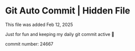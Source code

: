 # Git Auto Commit | Hidden File

This file was added Feb 12, 2025

Just for fun and keeping my daily git commit active 🤪

commit number: 24667
